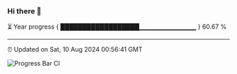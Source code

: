 ### Hi there 👋

⏳ Year progress { ██████████████████▁▁▁▁▁▁▁▁▁▁▁▁ } 60.67 %

---

⏰ Updated on Sat, 10 Aug 2024 00:56:41 GMT

![Progress Bar CI](https://github.com/liununu/liununu/workflows/Progress%20Bar%20CI/badge.svg)
